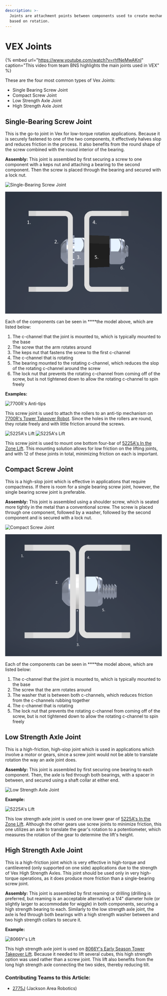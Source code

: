 ```yaml
---
description: >-
  Joints are attachment points between components used to create mechanisms
  based on rotation.
---
```


# VEX Joints

{% embed url="https://www.youtube.com/watch?v=rhfNeMwAKnI" caption="This video from team BNS highlights the main joints used in VEX" %}

These are the four most common types of Vex Joints:

* Single Bearing Screw Joint
* Compact Screw Joint
* Low Strength Axle Joint
* High Strength Axle Joint

## Single-Bearing Screw Joint

This is the go-to joint in Vex for low-torque rotation applications. Because it is securely fastened to one of the two components, it effectively halves slop and reduces friction in the process. It also benefits from the round shape of the screw combined with the round interior of the bearing.

**Assembly:** This joint is assembled by first securing a screw to one component with a keps nut and attaching a bearing to the second component. Then the screw is placed through the bearing and secured with a lock nut.

![Single-Bearing Screw Joint ](https://user-images.githubusercontent.com/65926085/83469437-4ffe8380-a445-11ea-9b6a-3cc6337e52f2.png)

![Model of a Single-Bearing Screw Joint in CAD](../.gitbook/assets/screwjoint.png)

Each of the components can be seen in ****the model above, which are listed below:

1. The c-channel that the joint is mounted to, which is typically mounted to the base
2. The screw that the arm rotates around
3. The keps nut that fastens the screw to the first c-channel
4. The c-channel that is rotating
5. The bearing mounted to the rotating c-channel, which reduces the slop of the rotating c-channel around the screw
6. The lock nut that prevents the rotating c-channel from coming off of the screw, but is not tightened down to allow the rotating c-channel to spin freely

**Examples:**

![7700R&apos;s Anti-tips](https://user-images.githubusercontent.com/65926085/83479233-a081db00-a45d-11ea-95bb-5ee80833e02a.png)

This screw joint is used to attach the rollers to an anti-tip mechanism on [7700R's Tower Takeover Robot](https://www.youtube.com/watch?v=1mLc1jOCxck). Since the holes in the rollers are round, they rotate freely and with little friction around the screws.

![5225A&apos;s Lift](https://user-images.githubusercontent.com/65926085/83524004-989b5880-a4a8-11ea-9d55-71ce4af162ca.png) ![5225A&apos;s Lift](https://user-images.githubusercontent.com/65926085/83524557-62120d80-a4a9-11ea-90a1-f28e86cbfa61.png)

This screw joint is used to mount one bottom four-bar of [5225A's In the Zone Lift](https://www.youtube.com/watch?v=sux3YbbbkYY). This mounting solution allows for low friction on the lifting joints, and with 12 of these joints in total, minimizing friction on each is important.

## Compact Screw Joint

This is a high-slop joint which is effective in applications that require compactness. If there is room for a single bearing screw joint, however, the single bearing screw joint is preferable.

**Assembly:** This joint is assembled using a shoulder screw, which is seated more tightly in the metal than a conventional screw. The screw is placed through one component, followed by a washer, followed by the second component and is secured with a lock nut.

![Compact Screw Joint](https://user-images.githubusercontent.com/65926085/83469696-006c8780-a446-11ea-867c-2699c3b91796.png)

![Model of a Compact Screw Joint in CAD](../.gitbook/assets/compact_screw_joint.png)

Each of the components can be seen in ****the model above, which are listed below:

1. The c-channel that the joint is mounted to, which is typically mounted to the base
2. The screw that the arm rotates around
3. The washer that is between both c-channels, which reduces friction from the c-channels rubbing together
4. The c-channel that is rotating
5. The lock nut that prevents the rotating c-channel from coming off of the screw, but is not tightened down to allow the rotating c-channel to spin freely

## Low Strength Axle Joint

This is a high-friction, high-slop joint which is used in applications which involve a motor or gears, since a screw joint would not be able to translate rotation the way an axle joint does.

**Assembly:** This joint is assembled by first securing one bearing to each component. Then, the axle is fed through both bearings, with a spacer in between, and secured using a shaft collar at either end.

![Low Strength Axle Joint](https://user-images.githubusercontent.com/65926085/83472269-7116a280-a44c-11ea-8b68-a255596834f0.png)

**Example:**

![5225A&apos;s Lift](https://user-images.githubusercontent.com/65926085/83528262-86241d80-a4ae-11ea-9097-4ed572e107f9.png)

This low strength axle joint is used on one lower gear of [5225A's In the Zone Lift](https://www.youtube.com/watch?v=sux3YbbbkYY). Although the other gears use screw joints to minimize friction, this one utilizes an axle to translate the gear's rotation to a potentiometer, which measures the rotation of the gear to determine the lift's height.

## High Strength Axle Joint

This is a high-friction joint which is very effective in high-torque and cantilevered \(only supported on one side\) applications due to the strength of Vex High Strength Axles. This joint should be used only in very high-torque operations, as it does produce more friction than a single-bearing screw joint.

**Assembly:** This joint is assembled by first reaming or drilling \(drilling is preferred, but reaming is an acceptable alternative\) a 1/4" diameter hole \(or slightly larger to accommodate for wiggle\) in both components, securing a high strength bearing to each. Similarly to the low strength axle joint, the axle is fed through both bearings with a high strength washer between and two high strength collars to secure it.

**Example:**

![8066Y&apos;s Lift](https://user-images.githubusercontent.com/65926085/83531142-321b3800-a4b2-11ea-82ec-83ef2ec4d7ca.png)

This high strength axle joint is used on [8066Y's Early Season Tower Takeover Lift](https://www.youtube.com/watch?v=CHXg5mqd-EM). Because it needed to lift several cubes, this high strength option was used rather than a screw joint. This lift also benefits from the long high strength axle connecting the two sides, thereby reducing tilt.

### Contributing Teams to this Article:

* [2775J](https://www.youtube.com/channel/UCxpfFq6ShDvgmU9P4y6rc_Q?view_as=subscriber) \(Jackson Area Robotics\)

